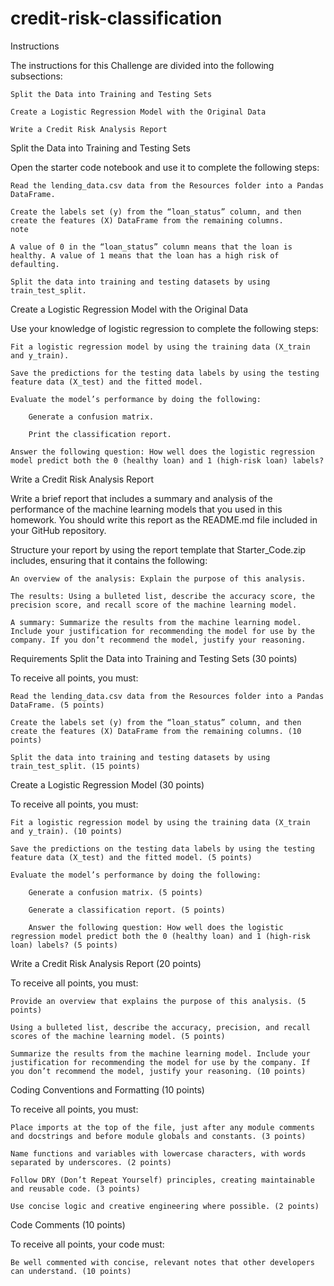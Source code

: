 # credit-risk-classification

Instructions

The instructions for this Challenge are divided into the following subsections:

    Split the Data into Training and Testing Sets

    Create a Logistic Regression Model with the Original Data

    Write a Credit Risk Analysis Report

Split the Data into Training and Testing Sets

Open the starter code notebook and use it to complete the following steps:

    Read the lending_data.csv data from the Resources folder into a Pandas DataFrame.

    Create the labels set (y) from the “loan_status” column, and then create the features (X) DataFrame from the remaining columns.
    note

    A value of 0 in the “loan_status” column means that the loan is healthy. A value of 1 means that the loan has a high risk of defaulting.

    Split the data into training and testing datasets by using train_test_split.

Create a Logistic Regression Model with the Original Data

Use your knowledge of logistic regression to complete the following steps:

    Fit a logistic regression model by using the training data (X_train and y_train).

    Save the predictions for the testing data labels by using the testing feature data (X_test) and the fitted model.

    Evaluate the model’s performance by doing the following:

        Generate a confusion matrix.

        Print the classification report.

    Answer the following question: How well does the logistic regression model predict both the 0 (healthy loan) and 1 (high-risk loan) labels?

Write a Credit Risk Analysis Report

Write a brief report that includes a summary and analysis of the performance of the machine learning models that you used in this homework. You should write this report as the README.md file included in your GitHub repository.

Structure your report by using the report template that Starter_Code.zip includes, ensuring that it contains the following:

    An overview of the analysis: Explain the purpose of this analysis.

    The results: Using a bulleted list, describe the accuracy score, the precision score, and recall score of the machine learning model.

    A summary: Summarize the results from the machine learning model. Include your justification for recommending the model for use by the company. If you don’t recommend the model, justify your reasoning.

Requirements
Split the Data into Training and Testing Sets (30 points)

To receive all points, you must:

    Read the lending_data.csv data from the Resources folder into a Pandas DataFrame. (5 points)

    Create the labels set (y) from the “loan_status” column, and then create the features (X) DataFrame from the remaining columns. (10 points)

    Split the data into training and testing datasets by using train_test_split. (15 points)

Create a Logistic Regression Model (30 points)

To receive all points, you must:

    Fit a logistic regression model by using the training data (X_train and y_train). (10 points)

    Save the predictions on the testing data labels by using the testing feature data (X_test) and the fitted model. (5 points)

    Evaluate the model’s performance by doing the following:

        Generate a confusion matrix. (5 points)

        Generate a classification report. (5 points)

        Answer the following question: How well does the logistic regression model predict both the 0 (healthy loan) and 1 (high-risk loan) labels? (5 points)

Write a Credit Risk Analysis Report (20 points)

To receive all points, you must:

    Provide an overview that explains the purpose of this analysis. (5 points)

    Using a bulleted list, describe the accuracy, precision, and recall scores of the machine learning model. (5 points)

    Summarize the results from the machine learning model. Include your justification for recommending the model for use by the company. If you don’t recommend the model, justify your reasoning. (10 points)

Coding Conventions and Formatting (10 points)

To receive all points, you must:

    Place imports at the top of the file, just after any module comments and docstrings and before module globals and constants. (3 points)

    Name functions and variables with lowercase characters, with words separated by underscores. (2 points)

    Follow DRY (Don’t Repeat Yourself) principles, creating maintainable and reusable code. (3 points)

    Use concise logic and creative engineering where possible. (2 points)

Code Comments (10 points)

To receive all points, your code must:

    Be well commented with concise, relevant notes that other developers can understand. (10 points)
